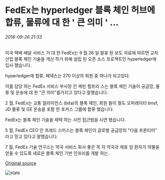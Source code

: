 # FedEx는 hyperledger 블록 체인 허브에 합류, 물류에 대 한 ' 큰 의미 ' ...
###### 2018-09-26 21:33

미국 택배 배달 서비스 거 대 한 FedEx는 9 월 26 일 발표 된 보도 자료에 따르면 교차 산업 블록 체인 기술을 개선 하기 위해 설립 된 오픈 소스 프로젝트인 hyperledger에 입사 했습니다.

hyperledger에 합류, 페덱스는 270 이상의 회원 중 하나가 되고있다.

이를 담당 하는 FedEx 서비스 부사장 인 케빈 험프리 스는 블록 체인 기술이 공급망, 물류 및 운송에 대 한 "큰 의미"를가지고 있다고 말했습니다.

2 월, FedEx는 교통 얼라이언스 (bita)의 블록 체인, 회원 들이 철도 오퍼레이터 bnsf, JD 물류 및 GE 운송을 포함 한 포커스 그룹에 합류 했습니다.

FedEx는 블록 체인 기술을 채택 하는 사전 접근법을 시연 했습니다.

5 월, FedEx CEO 인 프레드 스미스는 블록 체인이 글로벌 공급망의 "다음 프론티어" 라고 믿고 있다고 말했습니다.

7 월, FedEx 기술 연구소는 약국 서비스 회사 좋은 목 자 약국과 제휴 암 환자가 약물을 얻을 수 있도록 새로운 블록 체인 기반 인프라를 개발 하는.

[Original source](https://cointelegraph.com/news/fedex-joins-hyperledger-blockchain-hub-big-implications-for-logistics)

![stats](https://c.statcounter.com/11760860/0/a89fa40b/1/ "stats")
